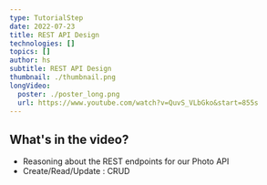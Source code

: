 ```yaml
---
type: TutorialStep
date: 2022-07-23
title: REST API Design
technologies: []
topics: []
author: hs
subtitle: REST API Design
thumbnail: ./thumbnail.png
longVideo:
  poster: ./poster_long.png
  url: https://www.youtube.com/watch?v=QuvS_VLbGko&start=855s
---
```


## What's in the video?

* Reasoning about the REST endpoints for our Photo API
* Create/Read/Update : CRUD